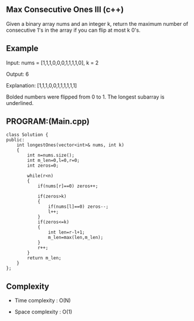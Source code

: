 ## Max Consecutive Ones III (c++)

Given a binary array nums and an integer k, return the maximum number of consecutive 1's in the array if you can flip at most k 0's.

## Example
Input: nums = [1,1,1,0,0,0,1,1,1,1,0], k = 2

Output: 6

Explanation: [1,1,1,0,0,1,1,1,1,1,1]

Bolded numbers were flipped from 0 to 1. The longest subarray is underlined.
## PROGRAM:(Main.cpp)
```
class Solution {
public:
    int longestOnes(vector<int>& nums, int k) 
    {
        int n=nums.size();
        int m_len=0,l=0,r=0;
        int zeros=0;

        while(r<n)
        {
            if(nums[r]==0) zeros++;

            if(zeros>k)
            {
                if(nums[l]==0) zeros--;
                l++;
            }
            if(zeros<=k)
            {
                int len=r-l+1;
                m_len=max(len,m_len);
            }
            r++;
        }
        return m_len;
    }
};
```
## Complexity
- Time complexity : O(N)

- Space complexity : O(1)
